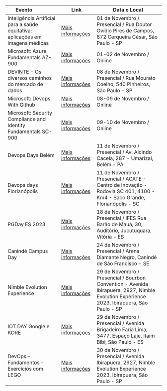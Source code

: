| **Evento&nbsp;&nbsp;&nbsp;&nbsp;&nbsp;&nbsp;&nbsp;&nbsp;&nbsp;&nbsp;&nbsp;&nbsp;**               | **Link**                                                | **Data e Local**
| ----------------- | ---------------------------------------------------------------- | ---------------------------------------------------------------- |
| Inteligência Artificial para a saúde equitativa: aplicações em imagens médicas    | [Mais informações](https://www.sympla.com.br/evento/inteligencia-artificial-para-a-saude-equitativa-aplicacoes-em-imagens-medicas/2218930) |  01 de Novembro / Presencial / Rua Doutor Ovídio Pires de Campos, 872 Cerqueira César, São Paulo - SP  |
| Microsoft: Azure Fundamentals AZ-900       | [Mais informações](https://www.microsoft.com/pt-br/events-hub/brazil/1890-microsoft-azure-virtual-training-day-azure-fundamentals-az-900/) | 01-02 de Novembro / Online | 
| DEVINTE - Os diversos caminhos do mercado de dados    | [Mais informações](https://www.sympla.com.br/evento/devinte-lancamento-da-devinte-os-diversos-caminhos-do-mercado-de-dados/2207364) |  08 de Novembro / Presencial / Rua Mourato Coelho, 540 Pinheiros, São Paulo - SP  |
| Microsoft: Devops With Github       | [Mais informações](https://www.microsoft.com/pt-br/events-hub/brazil/1894-microsoft-azure-virtual-training-day-devops-with-github/) | 08-09 de Novembro / Online |
| Microsoft: Security Compliance and Identity Fundamentals SC-900       | [Mais informações](https://www.microsoft.com/pt-br/events-hub/brazil/1896-microsoft-security-virtual-training-day-security-compliance-and-identity-fundamentals-sc-900/) | 09-10 de Novembro / Online | 
| Devops Days Belém    | [Mais informações](https://devopsdays.org/events/2023-belem/welcome/) |  11 de Novembro / Presencial / Av. Alcindo Cacela, 287 - Umarizal, Belém - PA  |
| Devops days Florianópolis    | [Mais informações](https://devopsdays.org/events/2023-florianopolis/welcome/) |  11 de Novembro / Presencial / ACATE - Centro de Inovação - Rodovia SC 401, 4100 - Km4 - Saco Grande, Florianópolis - SC  |
| PGDay ES 2023    | [Mais informações](https://www.sympla.com.br/evento/pgday-es-2023/2207304) |  18 de Novembro / Presencial / IFES Rua Barão de Mauá, 30, Auditório, Jucutuquara, Vitória - ES  |
| Canindé Campus Day    | [Mais informações](https://brasil.campus-party.org/campus-day-caninde-de-sao-francisco/) | 24 de Novembro / Presencial / Arena Diamante Negro, Canindé de São Francisco - SE  |
| Nimble Evolution Experience    | [Mais informações](https://www.sympla.com.br/evento/nimble-evolution-experience-2023/2076399) |  29 de Novembro / Presencial / Bourbon Convention - Avenida Ibirapuera, 2927, Nimble Evolution Experience 2023, Ibirapuera, São Paulo - SP  |
| IOT DAY Google e KORE    | [Mais informações](https://www.sympla.com.br/evento/iot-day-google-e-kore/2170244) |  29 de Novembro / Presencial / Avenida Brigadeiro Faria Lima, 3477, Espaço Laje, Itaim Bibi, São Paulo - ES  |
| DevOps – Fundamentos – Exercícios com LEGO    | [Mais informações](https://www.sympla.com.br/evento/devops-fundamentos-exercicios-com-lego/2040435) |  30 de Novembro / Presencial / Avenida Ibirapuera, 2927, Nimble Evolution Experience 2023, Ibirapuera, São Paulo - SP  |
